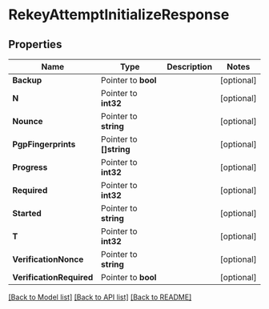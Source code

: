 # RekeyAttemptInitializeResponse


## Properties

Name | Type | Description | Notes
------------ | ------------- | ------------- | -------------
**Backup** | Pointer to **bool** |  | [optional] 
**N** | Pointer to **int32** |  | [optional] 
**Nounce** | Pointer to **string** |  | [optional] 
**PgpFingerprints** | Pointer to **[]string** |  | [optional] 
**Progress** | Pointer to **int32** |  | [optional] 
**Required** | Pointer to **int32** |  | [optional] 
**Started** | Pointer to **string** |  | [optional] 
**T** | Pointer to **int32** |  | [optional] 
**VerificationNonce** | Pointer to **string** |  | [optional] 
**VerificationRequired** | Pointer to **bool** |  | [optional] 





[[Back to Model list]](../README.md#documentation-for-models) [[Back to API list]](../README.md#documentation-for-api-endpoints) [[Back to README]](../README.md)


